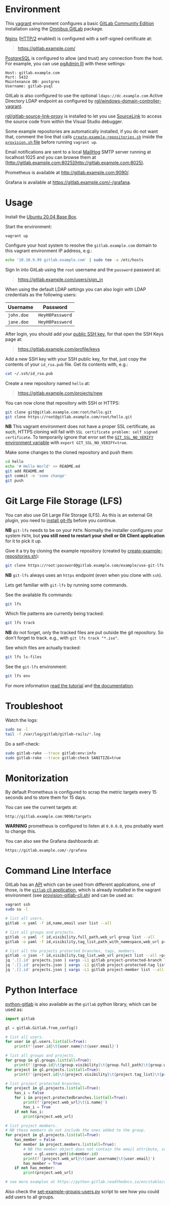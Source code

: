 # Environment

This [vagrant](https://www.vagrantup.com/) environment configures a basic [GitLab Community Edition](https://gitlab.com/gitlab-org/gitlab-foss) installation using the [Omnibus GitLab](https://gitlab.com/gitlab-org/omnibus-gitlab) package.

[Nginx](http://nginx.org/en/) ([HTTP/2](https://en.wikipedia.org/wiki/HTTP/2) enabled) is configured with a self-signed certificate at:

> https://gitlab.example.com/

[PostgreSQL](http://www.postgresql.org/) is configured to allow (and trust) any connection from the host. For example, you can use [pgAdmin III](http://www.pgadmin.org/) with these settings:

    Host: gitlab.example.com
    Port: 5432
    Maintenance DB: postgres
    Username: gitlab-psql

GitLab is also configured to use the optional `ldaps://dc.example.com` Active Directory LDAP endpoint as configured by [rgl/windows-domain-controller-vagrant](https://github.com/rgl/windows-domain-controller-vagrant).

[rgl/gitlab-source-link-proxy](https://github.com/rgl/gitlab-source-link-proxy) is installed to let you use [SourceLink](https://github.com/dotnet/sourcelink) to access the source code from within the Visual Studio debugger.

Some example repositories are automatically installed, if you do not want that, comment the line that calls [`create-example-repositories.sh`](create-example-repositories.sh) inside the [`provision.sh` file](provision.sh) before running `vagrant up`.

Email notifications are sent to a local [MailHog](https://github.com/mailhog/MailHog) SMTP server running at localhost:1025 and you can browse them at [http://gitlab.example.com:8025](http://gitlab.example.com:8025).

Prometheus is available at http://gitlab.example.com:9090/.

Grafana is available at https://gitlab.example.com/-/grafana.


# Usage

Install the [Ubuntu 20.04 Base Box](https://github.com/rgl/ubuntu-vagrant).

Start the environment:

    vagrant up

Configure your host system to resolve the `gitlab.example.com` domain to this vagrant environment IP address, e.g.:

```sh
echo '10.10.9.99 gitlab.example.com' | sudo tee -a /etc/hosts
```

Sign In into GitLab using the `root` username and the `password` password at:

> https://gitlab.example.com/users/sign_in

When using the default LDAP settings you can also login with LDAP credentials as the following users:

| Username      | Password        |
|---------------|-----------------|
| `john.doe`    | `HeyH0Password` |
| `jane.doe`    | `HeyH0Password` |

After login, you should add your [public SSH key](https://git-scm.com/book/en/v2/Git-on-the-Server-Generating-Your-SSH-Public-Key), for that open the SSH Keys page at:

> https://gitlab.example.com/profile/keys

Add a new SSH key with your SSH public key, for that, just copy the contents of
your `id_rsa.pub` file. Get its contents with, e.g.:

```sh
cat ~/.ssh/id_rsa.pub
```

Create a new repository named `hello` at:

> https://gitlab.example.com/projects/new

You can now clone that repository with SSH or HTTPS:

```sh
git clone git@gitlab.example.com:root/hello.git
git clone https://root@gitlab.example.com/root/hello.git
```

**NB** This vagrant environment does not have a proper SSL certificate, as such,
HTTPS cloning will fail with `SSL certificate problem: self signed certificate`.
To temporarily ignore that error set the [`GIT_SSL_NO_VERIFY` environment
variable](https://git-scm.com/book/en/v2/Git-Internals-Environment-Variables)
with `export GIT_SSL_NO_VERIFY=true`.

Make some changes to the cloned repository and push them:

```sh
cd hello
echo '# Hello World' >> README.md
git add README.md
git commit -m 'some change'
git push
```


# Git Large File Storage (LFS)

You can also use Git Large File Storage (LFS). As this is an external Git plugin,
you need to [install git-lfs](https://git-lfs.github.com/) before you continue.

**NB** `git-lfs` needs to be on your `PATH`. Normally the installer configures
your system `PATH`, but **you still need to restart your shell or Git Client
application** for it to pick it up.

Give it a try by cloning the example repository (created by
[create-example-repositories.sh](create-example-repositories.sh)):

```sh
git clone https://root:password@gitlab.example.com/example/use-git-lfs.git
```

**NB** `git-lfs` always uses an `https` endpoint (even when you clone with `ssh`).

Lets get familiar with `git-lfs` by running some commands.

See the available lfs commands:

```sh
git lfs
```

Which file patterns are currently being tracked:

```sh
git lfs track
```

**NB** do not forget, only the tracked files are put outside the git repository. So don't forget to
track. e.g., with `git lfs track "*.iso"`.

See which files are actually tracked:

```sh
git lfs ls-files
```

See the `git-lfs` environment:

```sh
git lfs env
```

For more information [read the tutorial](https://github.com/github/git-lfs/wiki/Tutorial)
and [the documentation](https://git-lfs.github.com/).


# Troubleshoot

Watch the logs:

```bash
sudo su -l
tail -f /var/log/gitlab/gitlab-rails/*.log
```

Do a self-check:

```bash
sudo gitlab-rake --trace gitlab:env:info
sudo gitlab-rake --trace gitlab:check SANITIZE=true
```


# Monitorization

By default Prometheus is configured to scrap the metric targets every 15 seconds and to store them for 15 days.

You can see the current targets at:

    http://gitlab.example.com:9090/targets

**WARNING** prometheus is configured to listen at `0.0.0.0`, you probably want to change this.

You can also see the Grafana dashboards at:

    https://gitlab.example.com/-/grafana


# Command Line Interface

GitLab has an [API](https://docs.gitlab.com/ce/api/README.html) which can be used from different applications, one of those, is the [`gitlab` cli application](https://python-gitlab.readthedocs.io/en/stable/cli.html), which is already installed in the vagrant environment (see [provision-gitlab-cli.sh](provision-gitlab-cli.sh)) and can be used as:

```bash
vagrant ssh
sudo su -l

# list all users.
gitlab -o yaml -f id,name,email user list --all

# list all groups and projects.
gitlab -o yaml -f id,visibility,full_path,web_url group list --all
gitlab -o yaml -f id,visibility,tag_list,path_with_namespace,web_url project list --all

# list all the projects protected branches, tags, members.
gitlab -o json -f id,visibility,tag_list,web_url project list --all >projects.json
jq '.[].id' projects.json | xargs -L1 gitlab project-protected-branch list --all --project-id
jq '.[].id' projects.json | xargs -L1 gitlab project-protected-tag list --all --project-id
jq '.[].id' projects.json | xargs -L1 gitlab project-member list --all --project-id
```

# Python Interface

[python-gitlab](https://github.com/python-gitlab/python-gitlab) is also available as the `gitlab` python library, which can be used as:

```python
import gitlab

gl = gitlab.Gitlab.from_config()

# list all users.
for user in gl.users.list(all=True):
    print(f'{user.id}\t{user.name}\t{user.email}')

# list all groups and projects.
for group in gl.groups.list(all=True):
    print(f'{group.id}\t{group.visibility}\t{group.full_path}\t{group.web_url}')
for project in gl.projects.list(all=True):
    print(f'{project.id}\t{project.visibility}\t{project.tag_list}\t{project.path_with_namespace}\t{project.web_url}')

# list project protected branches.
for project in gl.projects.list(all=True):
    has_i = False
    for i in project.protectedbranches.list(all=True):
        print(f'{project.web_url}\t{i.name}')
        has_i = True
    if not has_i:
        print(project.web_url)

# list project members.
# NB these members do not include the ones added to the group.
for project in gl.projects.list(all=True):
    has_member = False
    for member in project.members.list(all=True):
        # NB the member object does not contain the email attribute, so we also fetch the user.
        user = gl.users.get(id=member.id)
        print(f'{project.web_url}\t{user.username}\t{user.email}')
        has_member = True
    if not has_member:
        print(project.web_url)

# see more examples at https://python-gitlab.readthedocs.io/en/stable/api-objects.html
```

Also check the [set-example-groups-users.py](set-example-groups-users.py) script to see how you could add users to all groups.
